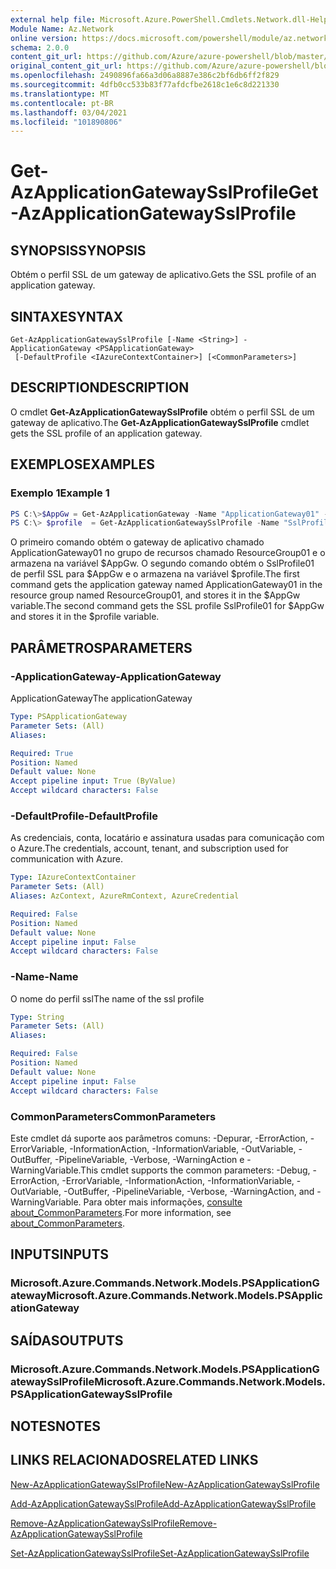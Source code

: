 ```yaml
---
external help file: Microsoft.Azure.PowerShell.Cmdlets.Network.dll-Help.xml
Module Name: Az.Network
online version: https://docs.microsoft.com/powershell/module/az.network/get-azapplicationgatewaysslprofile
schema: 2.0.0
content_git_url: https://github.com/Azure/azure-powershell/blob/master/src/Network/Network/help/Get-AzApplicationGatewaySslProfile.md
original_content_git_url: https://github.com/Azure/azure-powershell/blob/master/src/Network/Network/help/Get-AzApplicationGatewaySslProfile.md
ms.openlocfilehash: 2490896fa66a3d06a8887e386c2bf6db6ff2f829
ms.sourcegitcommit: 4dfb0cc533b83f77afdcfbe2618c1e6c8d221330
ms.translationtype: MT
ms.contentlocale: pt-BR
ms.lasthandoff: 03/04/2021
ms.locfileid: "101890806"
---
```

# <span data-ttu-id="69f29-101">Get-AzApplicationGatewaySslProfile</span><span class="sxs-lookup"><span data-stu-id="69f29-101">Get-AzApplicationGatewaySslProfile</span></span>

## <span data-ttu-id="69f29-102">SYNOPSIS</span><span class="sxs-lookup"><span data-stu-id="69f29-102">SYNOPSIS</span></span>
<span data-ttu-id="69f29-103">Obtém o perfil SSL de um gateway de aplicativo.</span><span class="sxs-lookup"><span data-stu-id="69f29-103">Gets the SSL profile of an application gateway.</span></span>

## <span data-ttu-id="69f29-104">SINTAXE</span><span class="sxs-lookup"><span data-stu-id="69f29-104">SYNTAX</span></span>

```
Get-AzApplicationGatewaySslProfile [-Name <String>] -ApplicationGateway <PSApplicationGateway>
 [-DefaultProfile <IAzureContextContainer>] [<CommonParameters>]
```

## <span data-ttu-id="69f29-105">DESCRIPTION</span><span class="sxs-lookup"><span data-stu-id="69f29-105">DESCRIPTION</span></span>
<span data-ttu-id="69f29-106">O cmdlet **Get-AzApplicationGatewaySslProfile** obtém o perfil SSL de um gateway de aplicativo.</span><span class="sxs-lookup"><span data-stu-id="69f29-106">The **Get-AzApplicationGatewaySslProfile** cmdlet gets the SSL profile of an application gateway.</span></span>

## <span data-ttu-id="69f29-107">EXEMPLOS</span><span class="sxs-lookup"><span data-stu-id="69f29-107">EXAMPLES</span></span>

### <span data-ttu-id="69f29-108">Exemplo 1</span><span class="sxs-lookup"><span data-stu-id="69f29-108">Example 1</span></span>
```powershell
PS C:\>$AppGw = Get-AzApplicationGateway -Name "ApplicationGateway01" -ResourceGroupName "ResourceGroup01"
PS C:\> $profile  = Get-AzApplicationGatewaySslProfile -Name "SslProfile01" -ApplicationGateway $AppGw
```

<span data-ttu-id="69f29-109">O primeiro comando obtém o gateway de aplicativo chamado ApplicationGateway01 no grupo de recursos chamado ResourceGroup01 e o armazena na variável $AppGw. O segundo comando obtém o SslProfile01 de perfil SSL para $AppGw e o armazena na variável $profile.</span><span class="sxs-lookup"><span data-stu-id="69f29-109">The first command gets the application gateway named ApplicationGateway01 in the resource group named ResourceGroup01, and stores it in the $AppGw variable.The second command gets the SSL profile SslProfile01 for $AppGw and stores it in the $profile variable.</span></span>

## <span data-ttu-id="69f29-110">PARÂMETROS</span><span class="sxs-lookup"><span data-stu-id="69f29-110">PARAMETERS</span></span>

### <span data-ttu-id="69f29-111">-ApplicationGateway</span><span class="sxs-lookup"><span data-stu-id="69f29-111">-ApplicationGateway</span></span>
<span data-ttu-id="69f29-112">ApplicationGateway</span><span class="sxs-lookup"><span data-stu-id="69f29-112">The applicationGateway</span></span>

```yaml
Type: PSApplicationGateway
Parameter Sets: (All)
Aliases:

Required: True
Position: Named
Default value: None
Accept pipeline input: True (ByValue)
Accept wildcard characters: False
```

### <span data-ttu-id="69f29-113">-DefaultProfile</span><span class="sxs-lookup"><span data-stu-id="69f29-113">-DefaultProfile</span></span>
<span data-ttu-id="69f29-114">As credenciais, conta, locatário e assinatura usadas para comunicação com o Azure.</span><span class="sxs-lookup"><span data-stu-id="69f29-114">The credentials, account, tenant, and subscription used for communication with Azure.</span></span>

```yaml
Type: IAzureContextContainer
Parameter Sets: (All)
Aliases: AzContext, AzureRmContext, AzureCredential

Required: False
Position: Named
Default value: None
Accept pipeline input: False
Accept wildcard characters: False
```

### <span data-ttu-id="69f29-115">-Name</span><span class="sxs-lookup"><span data-stu-id="69f29-115">-Name</span></span>
<span data-ttu-id="69f29-116">O nome do perfil ssl</span><span class="sxs-lookup"><span data-stu-id="69f29-116">The name of the ssl profile</span></span>

```yaml
Type: String
Parameter Sets: (All)
Aliases:

Required: False
Position: Named
Default value: None
Accept pipeline input: False
Accept wildcard characters: False
```

### <span data-ttu-id="69f29-117">CommonParameters</span><span class="sxs-lookup"><span data-stu-id="69f29-117">CommonParameters</span></span>
<span data-ttu-id="69f29-118">Este cmdlet dá suporte aos parâmetros comuns: -Depurar, -ErrorAction, -ErrorVariable, -InformationAction, -InformationVariable, -OutVariable, -OutBuffer, -PipelineVariable, -Verbose, -WarningAction e -WarningVariable.</span><span class="sxs-lookup"><span data-stu-id="69f29-118">This cmdlet supports the common parameters: -Debug, -ErrorAction, -ErrorVariable, -InformationAction, -InformationVariable, -OutVariable, -OutBuffer, -PipelineVariable, -Verbose, -WarningAction, and -WarningVariable.</span></span> <span data-ttu-id="69f29-119">Para obter mais informações, [consulte about_CommonParameters](http://go.microsoft.com/fwlink/?LinkID=113216).</span><span class="sxs-lookup"><span data-stu-id="69f29-119">For more information, see [about_CommonParameters](http://go.microsoft.com/fwlink/?LinkID=113216).</span></span>

## <span data-ttu-id="69f29-120">INPUTS</span><span class="sxs-lookup"><span data-stu-id="69f29-120">INPUTS</span></span>

### <span data-ttu-id="69f29-121">Microsoft.Azure.Commands.Network.Models.PSApplicationGateway</span><span class="sxs-lookup"><span data-stu-id="69f29-121">Microsoft.Azure.Commands.Network.Models.PSApplicationGateway</span></span>

## <span data-ttu-id="69f29-122">SAÍDAS</span><span class="sxs-lookup"><span data-stu-id="69f29-122">OUTPUTS</span></span>

### <span data-ttu-id="69f29-123">Microsoft.Azure.Commands.Network.Models.PSApplicationGatewaySslProfile</span><span class="sxs-lookup"><span data-stu-id="69f29-123">Microsoft.Azure.Commands.Network.Models.PSApplicationGatewaySslProfile</span></span>

## <span data-ttu-id="69f29-124">NOTES</span><span class="sxs-lookup"><span data-stu-id="69f29-124">NOTES</span></span>

## <span data-ttu-id="69f29-125">LINKS RELACIONADOS</span><span class="sxs-lookup"><span data-stu-id="69f29-125">RELATED LINKS</span></span>

[<span data-ttu-id="69f29-126">New-AzApplicationGatewaySslProfile</span><span class="sxs-lookup"><span data-stu-id="69f29-126">New-AzApplicationGatewaySslProfile</span></span>](./New-AzApplicationGatewaySslProfile.md)

[<span data-ttu-id="69f29-127">Add-AzApplicationGatewaySslProfile</span><span class="sxs-lookup"><span data-stu-id="69f29-127">Add-AzApplicationGatewaySslProfile</span></span>](./Add-AzApplicationGatewaySslProfile.md)

[<span data-ttu-id="69f29-128">Remove-AzApplicationGatewaySslProfile</span><span class="sxs-lookup"><span data-stu-id="69f29-128">Remove-AzApplicationGatewaySslProfile</span></span>](./Remove-AzApplicationGatewaySslProfile.md)

[<span data-ttu-id="69f29-129">Set-AzApplicationGatewaySslProfile</span><span class="sxs-lookup"><span data-stu-id="69f29-129">Set-AzApplicationGatewaySslProfile</span></span>](./Set-AzApplicationGatewaySslProfile.md)